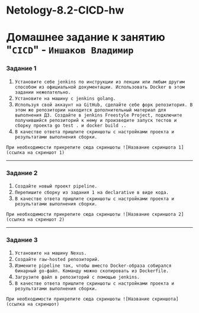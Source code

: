 # Netology-8.2-CICD-hw

# Домашнее задание к занятию "`CICD`" - `Иншаков Владимир`

### Задание 1

1. `Установите себе jenkins по инструкции из лекции или любым другим способом из официальной документации. Использовать Docker в этом задании нежелательно.`
2. `Установите на машину с jenkins golang.`
3. `Используя свой аккаунт на GitHub, сделайте себе форк репозитория. В этом же репозитории находится дополнительный материал для выполнения ДЗ.
Создайте в jenkins Freestyle Project, подключите получившийся репозиторий к нему и произведите запуск тестов и сборку проекта go test . и docker build ..`
4. `В качестве ответа пришлите скриншоты с настройками проекта и результатами выполнения сборки.`

`При необходимости прикрепитe сюда скриншоты
![Название скриншота 1](ссылка на скриншот 1)`

---

### Задание 2

1. `Создайте новый проект pipeline.`
2. `Перепишите сборку из задания 1 на declarative в виде кода.`
3. `В качестве ответа пришлите скриншоты с настройками проекта и результатами выполнения сборки.`

`При необходимости прикрепитe сюда скриншоты
![Название скриншота 2](ссылка на скриншот 2)`

---

### Задание 3

1. `Установите на машину Nexus.`
2. `Создайте raw-hosted репозиторий.`
3. `Измените pipeline так, чтобы вместо Docker-образа собирался бинарный go-файл. Команду можно скопировать из Dockerfile.`
4. `Загрузите файл в репозиторий с помощью jenkins.`
5. `В качестве ответа пришлите скриншоты с настройками проекта и результатами выполнения сборки.`

`При необходимости прикрепитe сюда скриншоты
![Название скриншота](ссылка на скриншот)`

